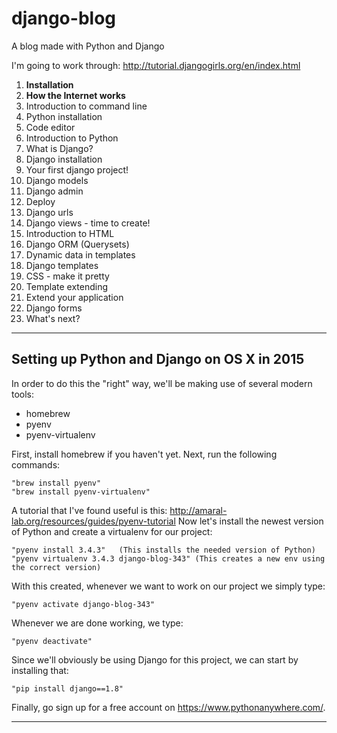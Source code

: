 # django-blog
A blog made with Python and Django

I'm going to work through: http://tutorial.djangogirls.org/en/index.html

1. **Installation**
2. **How the Internet works**
3. Introduction to command line
4. Python installation
5. Code editor
6. Introduction to Python
7. What is Django?
8. Django installation
9. Your first django project!
10. Django models
11. Django admin
12. Deploy
13. Django urls
14. Django views - time to create!
15. Introduction to HTML
16. Django ORM (Querysets)
17. Dynamic data in templates
18. Django templates
19. CSS - make it pretty
20. Template extending
21. Extend your application
22. Django forms
23. What's next?

- - -

## Setting up Python and Django on OS X in 2015
In order to do this the "right" way, we'll be making use of several modern tools:
* homebrew
* pyenv
* pyenv-virtualenv

First, install homebrew if you haven't yet. Next, run the following commands:

    "brew install pyenv"
    "brew install pyenv-virtualenv"

A tutorial that I've found useful is this: <http://amaral-lab.org/resources/guides/pyenv-tutorial>
Now let's install the newest version of Python and create a virtualenv for our project:

    "pyenv install 3.4.3"   (This installs the needed version of Python)
    "pyenv virtualenv 3.4.3 django-blog-343" (This creates a new env using the correct version)

With this created, whenever we want to work on our project we simply type:

    "pyenv activate django-blog-343"

Whenever we are done working, we type:

    "pyenv deactivate"

Since we'll obviously be using Django for this project, we can start by installing that:

    "pip install django==1.8"

Finally, go sign up for a free account on <https://www.pythonanywhere.com/>.

- - -



